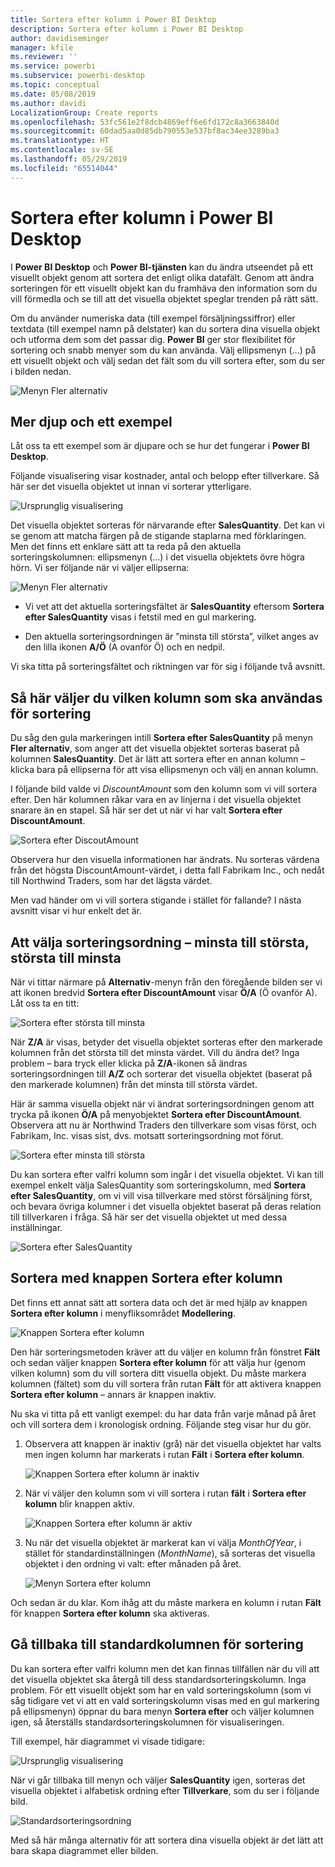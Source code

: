```yaml
---
title: Sortera efter kolumn i Power BI Desktop
description: Sortera efter kolumn i Power BI Desktop
author: davidiseminger
manager: kfile
ms.reviewer: ''
ms.service: powerbi
ms.subservice: powerbi-desktop
ms.topic: conceptual
ms.date: 05/08/2019
ms.author: davidi
LocalizationGroup: Create reports
ms.openlocfilehash: 53fc561e2f8dcb4869eff6e6fd172c8a3663840d
ms.sourcegitcommit: 60dad5aa0d85db790553e537bf8ac34ee3289ba3
ms.translationtype: HT
ms.contentlocale: sv-SE
ms.lasthandoff: 05/29/2019
ms.locfileid: "65514044"
---
```

# <a name="sort-by-column-in-power-bi-desktop"></a>Sortera efter kolumn i Power BI Desktop
I **Power BI Desktop** och **Power BI-tjänsten** kan du ändra utseendet på ett visuellt objekt genom att sortera det enligt olika datafält. Genom att ändra sorteringen för ett visuellt objekt kan du framhäva den information som du vill förmedla och se till att det visuella objektet speglar trenden på rätt sätt.

Om du använder numeriska data (till exempel försäljningssiffror) eller textdata (till exempel namn på delstater) kan du sortera dina visuella objekt och utforma dem som det passar dig.  **Power BI** ger stor flexibilitet för sortering och snabb menyer som du kan använda. Välj ellipsmenyn (...) på ett visuellt objekt och välj sedan det fält som du vill sortera efter, som du ser i bilden nedan.

![Menyn Fler alternativ](media/desktop-sort-by-column/sortbycolumn_2.png)

## <a name="more-depth-and-an-example"></a>Mer djup och ett exempel
Låt oss ta ett exempel som är djupare och se hur det fungerar i **Power BI Desktop**.

Följande visualisering visar kostnader, antal och belopp efter tillverkare. Så här ser det visuella objektet ut innan vi sorterar ytterligare.

![Ursprunglig visualisering](media/desktop-sort-by-column/sortbycolumn_1.png)

Det visuella objektet sorteras för närvarande efter **SalesQuantity**. Det kan vi se genom att matcha färgen på de stigande staplarna med förklaringen. Men det finns ett enklare sätt att ta reda på den aktuella sorteringskolumnen: ellipsmenyn (...) i det visuella objektets övre högra hörn. Vi ser följande när vi väljer ellipserna:

![Menyn Fler alternativ](media/desktop-sort-by-column/sortbycolumn_2.png)

* Vi vet att det aktuella sorteringsfältet är **SalesQuantity** eftersom **Sortera efter SalesQuantity** visas i fetstil med en gul markering. 

* Den aktuella sorteringsordningen är ”minsta till största”, vilket anges av den lilla ikonen **A/Ö** (A ovanför Ö) och en nedpil.

Vi ska titta på sorteringsfältet och riktningen var för sig i följande två avsnitt.

## <a name="selecting-which-column-to-use-for-sorting"></a>Så här väljer du vilken kolumn som ska användas för sortering
Du såg den gula markeringen intill **Sortera efter SalesQuantity** på menyn **Fler alternativ**, som anger att det visuella objektet sorteras baserat på kolumnen **SalesQuantity**. Det är lätt att sortera efter en annan kolumn – klicka bara på ellipserna för att visa ellipsmenyn och välj en annan kolumn.

I följande bild valde vi *DiscountAmount* som den kolumn som vi vill sortera efter. Den här kolumnen råkar vara en av linjerna i det visuella objektet snarare än en stapel. Så här ser det ut när vi har valt **Sortera efter DiscountAmount**.

![Sortera efter DiscoutAmount](media/desktop-sort-by-column/sortbycolumn_3.png)

Observera hur den visuella informationen har ändrats. Nu sorteras värdena från det högsta DiscountAmount-värdet, i detta fall Fabrikam Inc., och nedåt till Northwind Traders, som har det lägsta värdet. 

Men vad händer om vi vill sortera stigande i stället för fallande? I nästa avsnitt visar vi hur enkelt det är.

## <a name="selecting-the-sort-order---smallest-to-largest-largest-to-smallest"></a>Att välja sorteringsordning – minsta till största, största till minsta
När vi tittar närmare på **Alternativ**-menyn från den föregående bilden ser vi att ikonen bredvid **Sortera efter DiscountAmount** visar **Ö/A** (Ö ovanför A). Låt oss ta en titt:

![Sortera efter största till minsta](media/desktop-sort-by-column/sortbycolumn_4.png)

När **Z/A** är visas, betyder det visuella objektet sorteras efter den markerade kolumnen från det största till det minsta värdet. Vill du ändra det? Inga problem – bara tryck eller klicka på **Z/A**-ikonen så ändras sorteringsordningen till **A/Z** och sorterar det visuella objektet (baserat på den markerade kolumnen) från det minsta till största värdet.

Här är samma visuella objekt när vi ändrat sorteringsordningen genom att trycka på ikonen **Ö/A** på menyobjektet **Sortera efter DiscountAmount**. Observera att nu är Northwind Traders den tillverkare som visas först, och Fabrikam, Inc. visas sist, dvs. motsatt sorteringsordning mot förut.

![Sortera efter minsta till största](media/desktop-sort-by-column/sortbycolumn_5.png)

Du kan sortera efter valfri kolumn som ingår i det visuella objektet. Vi kan till exempel enkelt välja SalesQuantity som sorteringskolumn, med **Sortera efter SalesQuantity**, om vi vill visa tillverkare med störst försäljning först, och bevara övriga kolumner i det visuella objektet baserat på deras relation till tillverkaren i fråga. Så här ser det visuella objektet ut med dessa inställningar.

![Sortera efter SalesQuantity](media/desktop-sort-by-column/sortbycolumn_6.png)

## <a name="sort-using-the-sort-by-column-button"></a>Sortera med knappen Sortera efter kolumn
Det finns ett annat sätt att sortera data och det är med hjälp av knappen **Sortera efter kolumn** i menyfliksområdet **Modellering**.

![Knappen Sortera efter kolumn](media/desktop-sort-by-column/sortbycolumn_8.png)

Den här sorteringsmetoden kräver att du väljer en kolumn från fönstret **Fält** och sedan väljer knappen **Sortera efter kolumn** för att välja hur (genom vilken kolumn) som du vill sortera ditt visuella objekt. Du måste markera kolumnen (fältet) som du vill sortera från rutan **Fält** för att aktivera knappen **Sortera efter kolumn** – annars är knappen inaktiv.

Nu ska vi titta på ett vanligt exempel: du har data från varje månad på året och vill sortera dem i kronologisk ordning. Följande steg visar hur du gör.

1. Observera att knappen är inaktiv (grå) när det visuella objektet har valts men ingen kolumn har markerats i rutan **Fält** i **Sortera efter kolumn**.
   
   ![Knappen Sortera efter kolumn är inaktiv](media/desktop-sort-by-column/sortbycolumn_9.png)

2. När vi väljer den kolumn som vi vill sortera i rutan **fält** i **Sortera efter kolumn** blir knappen aktiv.
   
   ![Knappen Sortera efter kolumn är aktiv](media/desktop-sort-by-column/sortbycolumn_10.png)
3. Nu när det visuella objektet är markerat kan vi välja *MonthOfYear*, i stället för standardinställningen (*MonthName*), så sorteras det visuella objektet i den ordning vi valt: efter månaden på året.
   
   ![Menyn Sortera efter kolumn](media/desktop-sort-by-column/sortbycolumn_11.png)

Och sedan är du klar. Kom ihåg att du måste markera en kolumn i rutan **Fält** för knappen **Sortera efter kolumn** ska aktiveras.

## <a name="getting-back-to-default-column-for-sorting"></a>Gå tillbaka till standardkolumnen för sortering
Du kan sortera efter valfri kolumn men det kan finnas tillfällen när du vill att det visuella objektet ska återgå till dess standardsorteringskolumn. Inga problem. För ett visuellt objekt som har en vald sorteringskolumn (som vi såg tidigare vet vi att en vald sorteringskolumn visas med en gul markering på ellipsmenyn) öppnar du bara menyn **Sortera efter** och väljer kolumnen igen, så återställs standardsorteringskolumnen för visualiseringen.

Till exempel, här diagrammet vi visade tidigare:

![Ursprunglig visualisering](media/desktop-sort-by-column/sortbycolumn_6.png)

När vi går tillbaka till menyn och väljer **SalesQuantity** igen, sorteras det visuella objektet i alfabetisk ordning efter **Tillverkare**, som du ser i följande bild.

![Standardsorteringsordning](media/desktop-sort-by-column/sortbycolumn_7.png)

Med så här många alternativ för att sortera dina visuella objekt är det lätt att bara skapa diagrammet eller bilden.

